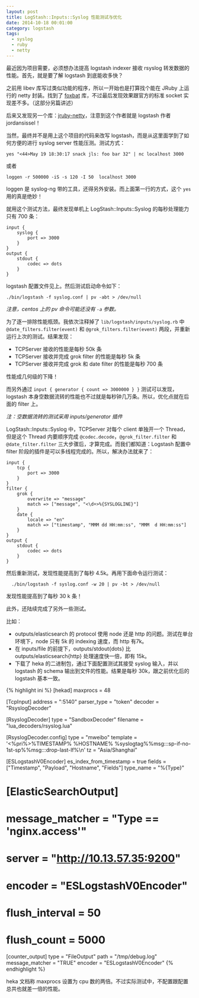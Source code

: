 ```yaml
---
layout: post
title: LogStash::Inputs::Syslog 性能测试与优化
date: 2014-10-18 00:01:00
category: logstash
tags:
  - syslog
  - ruby
  - netty
---
```


最近因为项目需要，必须想办法提高 logstash indexer 接收 rsyslog 转发数据的性能。首先，就是要了解 logstash 到底能收多快？

之前用 libev 库写过类似功能的程序，所以一开始也是打算找个能在 JRuby 上运行的 netty 封装。找到了 [foxbat](https://github.com/m0wfo/foxbat) 库，不过最后发现效果跟官方的标准 socket 实现差不多。（这部分另篇讲述）

后来又发现另一个库：[jruby-netty](https://github.com/jordansissel/experiments/tree/master/ruby/jruby-netty/syslog-server)，注意到这个作者就是 logstash 作者 jordansissel！

当然，最终并不是用上这个项目的代码来改写 logstash，而是从这里面学到了如何方便的进行 syslog server 性能压测。测试方式：

    yes "<44>May 19 18:30:17 snack jls: foo bar 32" | nc localhost 3000

或者

    loggen -r 500000 -iS -s 120 -I 50  localhost 3000
    
loggen 是 syslog-ng 带的工具，还得另外安装。而上面第一行的方式，这个 `yes` 用的真是绝妙！

就用这个测试方法，最终发现单机上 LogStash::Inputs::Syslog 的每秒处理能力只有 700 条：

    input {
        syslog {
            port => 3000
        }
    }
    output {
        stdout {
            codec => dots
        }
    }
    
logstash 配置文件见上。然后测试启动命令如下：

    ./bin/logstash -f syslog.conf | pv -abt > /dev/null

*注意，centos 上的 pv 命令可能还没有 `-a` 参数。*

为了逐一排除性能瓶颈。我依次注释掉了 `lib/logstash/inputs/syslog.rb` 中 `@date_filters.filter(event)` 和 `@grok_filters.filter(event)` 两段，并重新运行上次的测试。结果发现：

* TCPServer 接收的性能是每秒 50k 条
* TCPServer 接收并完成 grok filter 的性能是每秒 5k 条
* TCPServer 接收并完成 grok 和 date filter 的性能是每秒 700 条

性能成几何级的下降！

而另外通过 `input { generator { count => 3000000 } }` 测试可以发现，logstash 本身空数据流转的性能也不过就是每秒钟几万条。所以，优化点就在后面的 filter 上。

*注：空数据流转的测试采用 inputs/generator 插件*

LogStash::Inputs::Syslog 中，TCPServer 对每个 client 单独开一个 Thread，但是这个 Thread 内要顺序完成 `@codec.decode`，`@grok_filter.filter` 和 `@date_filter.filter` 三大步骤后，才算完成。而我们都知道：Logstash 配置中 filter 阶段的插件是可以多线程完成的。所以，解决办法就来了：

    input {
        tcp {
            port => 3000
        }
    }
    filter {
        grok {
            overwrite => "message"
            match => ["message", "<\d+>%{SYSLOGLINE}"]
        }
        date {
            locale => "en"
            match => ["timestamp", "MMM dd HH:mm:ss", "MMM  d HH:mm:ss"]
        }
    }
    output {
        stdout {
            codec => dots
        }
    }
  
然后重新测试，发现性能提高到了每秒 4.5k。再用下面命令运行测试：
  
      ./bin/logstash -f syslog.conf -w 20 | pv -bt > /dev/null
      
发现性能提高到了每秒 30 k 条！

此外，还陆续完成了另外一些测试。

比如：

* outputs/elasticsearch 的 protocol 使用 node 还是 http 的问题。测试在单台环境下，node 只有 5k 的 indexing 速度，而 http 有7k。
* 在 inputs/file 的前提下，outputs/stdout{dots} 比 outputs/elasticsearch{http} 处理速度快一倍，即有 15k。
* 下载了 heka 的二进制包，通过下面配置测试其接受 syslog 输入，并以 logstash 的 schema 输出到文件的性能。结果是每秒 30k，跟之前优化后的 logstash 基本一致。

{% highlight ini %}
[hekad]
maxprocs = 48

[TcpInput]
address = ":5140"
parser_type = "token"
decoder = "RsyslogDecoder"

[RsyslogDecoder]
type = "SandboxDecoder"
filename = "lua_decoders/rsyslog.lua"

[RsyslogDecoder.config]
type = "mweibo"
template = '<%pri%>%TIMESTAMP% %HOSTNAME% %syslogtag%%msg:::sp-if-no-1st-sp%%msg:::drop-last-lf%\n'
tz = "Asia/Shanghai"

[ESLogstashV0Encoder]
es_index_from_timestamp = true
fields = ["Timestamp", "Payload", "Hostname", "Fields"]
type_name = "%{Type}"

# [ElasticSearchOutput]
# message_matcher = "Type == 'nginx.access'"
# server = "http://10.13.57.35:9200"
# encoder = "ESLogstashV0Encoder"
# flush_interval = 50
# flush_count = 5000

[counter_output]
type = "FileOutput"
path = "/tmp/debug.log"
message_matcher = "TRUE"
encoder = "ESLogstashV0Encoder"
{% endhighlight %}

heka 文档称 maxprocs 设置为 cpu 数的两倍。不过实际测试中，不配置跟配置总共也就差一倍的性能。
